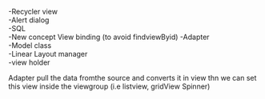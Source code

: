 -Recycler view \
-Alert dialog \
-SQL \
-New concept View binding (to avoid findviewByid)
-Adapter \
-Model class \
-Linear Layout manager \
-view holder
  
Adapter pull the data fromthe source and converts it in view thn we can set this
 view inside the viewgroup (i.e listview, gridView Spinner)

